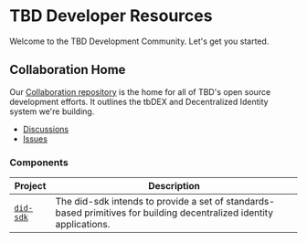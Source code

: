 # TBD Developer Resources

Welcome to the TBD Development Community. Let's get you started.

## Collaboration Home

Our [Collaboration repository](https://github.com/TBD54566975/collaboration) is the home for 
all of TBD's open source development efforts. It outlines the tbDEX and Decentralized Identity
system we're building.

* [Discussions](https://github.com/TBD54566975/collaboration/discussions)
* [Issues](https://github.com/TBD54566975/collaboration/issues)

### Components

| Project                                                  | Description                                                                    |
| -------------------------------------------------------- | ------------------------------------------------------------------------------ |
| [`did-sdk`](https://github.com/TBD54566975/did-sdk)     | The did-sdk intends to provide a set of standards-based primitives for building decentralized identity applications.
